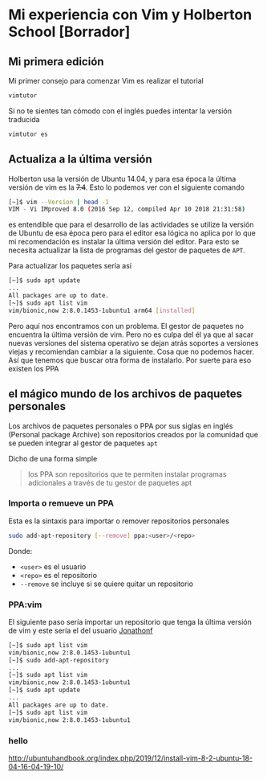 # Mi experiencia con Vim y Holberton School [Borrador]

## Mi primera edición

Mi primer consejo para comenzar Vim es realizar el tutorial

```bash
vimtutor
```

Si no te sientes tan cómodo con el inglés puedes intentar la versión traducida

```bash
vimtutor es
```



## Actualiza a la última versión

Holberton usa la versión de Ubuntu 14.04, y para esa época la última versión de vim es la ~~7.4~~. Esto lo podemos ver con el siguiente comando
```bash
[~]$ vim --Version | head -1
VIM - Vi IMproved 8.0 (2016 Sep 12, compiled Apr 10 2018 21:31:58)
```
es entendible que para el desarrollo de las actividades se utilize la versión de Ubuntu de esa época pero para el editor esa lógica no aplica por lo que mi recomendación es instalar la última versión del editor. Para esto se necesita actualizar la lista de programas del gestor de paquetes de `APT`.

Para actualizar los paquetes sería así

```bash
[~]$ sudo apt update
...
All packages are up to date.
[~]$ sudo apt list vim
vim/bionic,now 2:8.0.1453-1ubuntu1 arm64 [installed]
```
Pero aquí nos encontramos con un problema. El gestor de paquetes no encuentra la última versión de vim. Pero no es culpa del él ya que al sacar nuevas versiones del sistema operativo se dejan atrás soportes a versiones viejas y recomiendan cambiar a la siguiente. Cosa que no podemos hacer. Así que tenemos que buscar otra forma de instalarlo. Por suerte para eso existen los PPA

## el mágico mundo de los archivos de paquetes personales

Los archivos de paquetes personales o PPA por sus siglas en inglés (Personal package Archive) son repositorios creados por la comunidad que se pueden integrar al gestor de paquetes `apt`

Dicho de una forma simple 
> los PPA son repositorios que te permiten instalar programas adicionales a través de tu gestor de paquetes apt

### Importa o remueve un PPA

Esta es la sintaxis para importar o remover repositorios personales

```bash
sudo add-apt-repository [--remove] ppa:<user>/<repo>
```

Donde:
- `<user>` es el usuario
- `<repo>` es el repositorio
- `--remove` se incluye si se quiere quitar un repositorio

### PPA:vim
El siguiente paso sería importar un repositorio que tenga la última versión de vim y este sería el del usuario [Jonathonf][Jonathonf/vim]
```bash
[~]$ sudo apt list vim
vim/bionic,now 2:8.0.1453-1ubuntu1
[~]$ sudo add-apt-repository 
...
[~]$ sudo apt list vim
vim/bionic,now 2:8.0.1453-1ubuntu1
[~]$ sudo apt update
...
All packages are up to date.
[~]$ sudo apt list vim
vim/bionic,now 2:8.0.1453-1ubuntu1
```

### hello
http://ubuntuhandbook.org/index.php/2019/12/install-vim-8-2-ubuntu-18-04-16-04-19-10/

<!--bibliografia-->
[Jonathonf/vim]: https://launchpad.net/~jonathonf/+archive/ubuntu/vim
